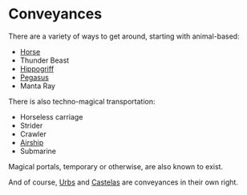 # Conveyances

There are a variety of ways to get around, starting with animal-based:

- [Horse]
- Thunder Beast
- [Hippogriff]
- [Pegasus]
- Manta Ray

There is also techno-magical transportation:

- Horseless carriage
- Strider
- Crawler
- [Airship]
- Submarine

Magical portals, temporary or otherwise, are also known to exist.

And of course, [Urbs](../background/urbs.md) and [Castelas](../background/castelas.md) are conveyances in their own right.

[Horse]: https://www.dndbeyond.com/equipment/riding-horse
[Hippogriff]: https://www.dndbeyond.com/monsters/16924-hippogriff
[Pegasus]: https://www.dndbeyond.com/monsters/16977-pegasus
[Airship]: https://www.dndbeyond.com/equipment/airship
